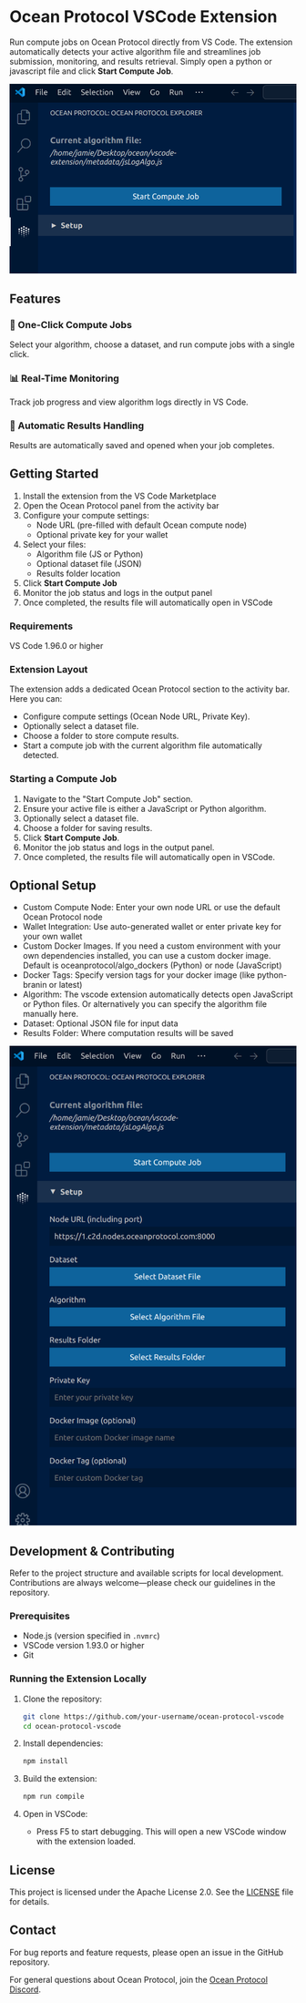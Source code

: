 # Ocean Protocol VSCode Extension

Run compute jobs on Ocean Protocol directly from VS Code. The extension automatically detects your active algorithm file and streamlines job submission, monitoring, and results retrieval. Simply open a python or javascript file and click **Start Compute Job**.

![Ocean Protocol VSCode Extension](./screenshots/main-screenshot.png)

## Features

### 🚀 One-Click Compute Jobs

Select your algorithm, choose a dataset, and run compute jobs with a single click.

### 📊 Real-Time Monitoring

Track job progress and view algorithm logs directly in VS Code.

### 📁 Automatic Results Handling

Results are automatically saved and opened when your job completes.

## Getting Started

1. Install the extension from the VS Code Marketplace
2. Open the Ocean Protocol panel from the activity bar
3. Configure your compute settings:
   - Node URL (pre-filled with default Ocean compute node)
   - Optional private key for your wallet
4. Select your files:
   - Algorithm file (JS or Python)
   - Optional dataset file (JSON)
   - Results folder location
5. Click **Start Compute Job**
6. Monitor the job status and logs in the output panel
7. Once completed, the results file will automatically open in VSCode

### Requirements

VS Code 1.96.0 or higher

### Extension Layout

The extension adds a dedicated Ocean Protocol section to the activity bar. Here you can:

- Configure compute settings (Ocean Node URL, Private Key).
- Optionally select a dataset file.
- Choose a folder to store compute results.
- Start a compute job with the current algorithm file automatically detected.

### Starting a Compute Job

1. Navigate to the "Start Compute Job" section.
2. Ensure your active file is either a JavaScript or Python algorithm.
3. Optionally select a dataset file.
4. Choose a folder for saving results.
5. Click **Start Compute Job**.
6. Monitor the job status and logs in the output panel.
7. Once completed, the results file will automatically open in VSCode.

## Optional Setup

- Custom Compute Node: Enter your own node URL or use the default Ocean Protocol node
- Wallet Integration: Use auto-generated wallet or enter private key for your own wallet
- Custom Docker Images. If you need a custom environment with your own dependencies installed, you can use a custom docker image. Default is oceanprotocol/algo_dockers (Python) or node (JavaScript)
- Docker Tags: Specify version tags for your docker image (like python-branin or latest)
- Algorithm: The vscode extension automatically detects open JavaScript or Python files. Or alternatively you can specify the algorithm file manually here.
- Dataset: Optional JSON file for input data
- Results Folder: Where computation results will be saved

![Ocean Protocol VSCode Extension](./screenshots/setup-screenshot.png)

## Development & Contributing

Refer to the project structure and available scripts for local development. Contributions are always welcome—please check our guidelines in the repository.

### Prerequisites

- Node.js (version specified in `.nvmrc`)
- VSCode version 1.93.0 or higher
- Git

### Running the Extension Locally

1. Clone the repository:

   ```bash
   git clone https://github.com/your-username/ocean-protocol-vscode
   cd ocean-protocol-vscode
   ```

2. Install dependencies:

   ```bash
   npm install
   ```

3. Build the extension:

   ```bash
   npm run compile
   ```

4. Open in VSCode:
   - Press F5 to start debugging. This will open a new VSCode window with the extension loaded.

## License

This project is licensed under the Apache License 2.0. See the [LICENSE](LICENSE) file for details.

## Contact

For bug reports and feature requests, please open an issue in the GitHub repository.

For general questions about Ocean Protocol, join the [Ocean Protocol Discord](https://discord.gg/TnXjkR5).
